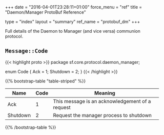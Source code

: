 +++
date = "2016-04-01T23:28:11+01:00"
force_menu = "ref"
title = "Daemon/Manager ProtoBuf Reference"

type = "index"
layout = "summary"
ref_name = "protobuf_dm"
+++

Full details of the Daemon to Manager (and vice versa)
communion protocol.


`Message::Code`
---------------
{{< highlight proto >}}
package sf.core.protocol.daemon_manager;

enum Code {
  Ack = 1;
  Shutdown = 2;
}
{{< /highlight >}}

{{% bootstrap-table "table-striped" %}}

| Name     | Code | Meaning                                         |
| -------- | ---- | ----------------------------------------------- |
| Ack      | 1    | This message is an acknowledgement of a request |
| Shutdown | 2    | Request the manager process to shutdown         |

{{% /bootstrap-table %}}
